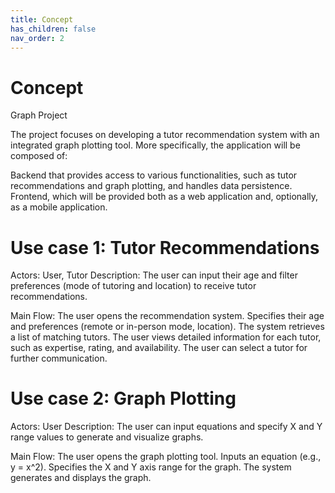 ```yaml
---
title: Concept
has_children: false
nav_order: 2
---
```


# Concept

Graph Project

The project focuses on developing a tutor recommendation system with an integrated graph plotting tool. More specifically, the application will be composed of:

Backend that provides access to various functionalities, such as tutor recommendations and graph plotting, and handles data persistence.
Frontend, which will be provided both as a web application and, optionally, as a mobile application.

# Use case 1: Tutor Recommendations

Actors: User, Tutor
Description: The user can input their age and filter preferences (mode of tutoring and location) to receive tutor recommendations.

Main Flow:
The user opens the recommendation system.
Specifies their age and preferences (remote or in-person mode, location).
The system retrieves a list of matching tutors.
The user views detailed information for each tutor, such as expertise, rating, and availability.
The user can select a tutor for further communication.

# Use case 2: Graph Plotting

Actors: User
Description: The user can input equations and specify X and Y range values to generate and visualize graphs.

Main Flow:
The user opens the graph plotting tool.
Inputs an equation (e.g., y = x^2).
Specifies the X and Y axis range for the graph.
The system generates and displays the graph.

